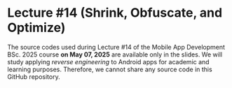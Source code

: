 # Lecture #14  (Shrink, Obfuscate, and Optimize)
The source codes used during Lecture #14 of the Mobile App Development BSc. 2025 course **on May 07, 2025** are available only in the slides. We will study applying _reverse engineering_ to Android apps for academic and learning purposes. Therefore, we cannot share any source code in this GitHub repository.